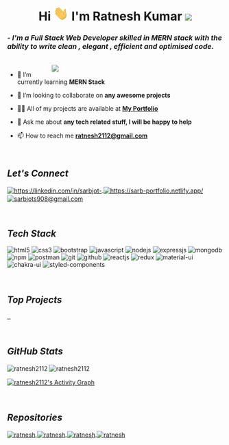 <h1 align="center">
    Hi
    <img src="https://raw.githubusercontent.com/ABSphreak/ABSphreak/master/gifs/Hi.gif" width="35">
    I'm Ratnesh Kumar
    <img src="https://camo.githubusercontent.com/d3359cb00ab0b5ed8f2e1fe3fceb4fbaf3b614340f8c0db99c17b9f50b351770/68747470733a2f2f656d6f6a69732e736c61636b6d6f6a69732e636f6d2f656d6f6a69732f696d616765732f313533313834393433302f343234362f626c6f622d73756e676c61737365732e6769663f31353331383439343330" width="35">
</h1>
<!----------------------------------- About Section ------------------------------------>

<h3>
    <i>- I'm a Full Stack Web Developer skilled in MERN stack with the ability to write clean , elegant , efficient and optimised code.
    </i>
</h3>
<br>

<img align="right" width="400" src="https://camo.githubusercontent.com/5ddf73ad3a205111cf8c686f687fc216c2946a75005718c8da5b837ad9de78c9/68747470733a2f2f7468756d62732e6766796361742e636f6d2f4576696c4e657874446576696c666973682d736d616c6c2e676966" />

- 🌱 I’m currently learning **MERN Stack**

- 👯 I’m looking to collaborate on **any awesome projects**

- 👨‍💻 All of my projects are available at **[My Portfolio](https://ratnesh-portfolio.vercel.app/)**

- 💬 Ask me about **any tech related stuff, I will be happy to help**

- 📫 How to reach me **ratnesh2112@gmail.com**

<br>

<h2><i>Let's Connect</i></h2>

<p align="left">
    <a href="https://www.linkedin.com/in/ratnesh-kumar-22154a8b">
        <img align="center" src="https://img.shields.io/badge/LinkedIn-0077B5?style=for-the-badge&logo=linkedin&logoColor=white" alt="https://linkedin.com/in/sarbjot-" /> </a>
    <a href="https://ratnesh-portfolio.vercel.app/">
        <img align="center" src="https://img.shields.io/badge/Portfolio-18A303?style=for-the-badge&logo=ionic&logoColor=white" alt="https://sarb-portfolio.netlify.app/" />
    </a>
    <a title="ratnesh2112@gmail.com" href="ratnesh2112@gmail.com">
        <img align="center" src="https://img.shields.io/badge/Gmail-D14836?style=for-the-badge&logo=gmail&logoColor=white" alt="sarbjots908@gmail.com" />
    </a>
</p>
<br>

<!----------------------------------- Skill Section ------------------------------------>

<h2>
  <i>Tech Stack</i>
</h2>
<p>
    <img src="https://img.shields.io/badge/HTML5-E34F26?style=for-the-badge&logo=html5&logoColor=white" alt="html5" />
    <img src="https://img.shields.io/badge/CSS3-1572B6?style=for-the-badge&logo=css3&logoColor=white" alt="css3" />
    <img src="https://img.shields.io/badge/Bootstrap-563D7C?style=for-the-badge&logo=bootstrap&logoColor=white" alt="bootstrap" />
    <img src="https://img.shields.io/badge/JavaScript-323330?style=for-the-badge&logo=javascript&logoColor=F7DF1E" alt="javascript" />
    <img src="https://img.shields.io/badge/Node.js-339933?style=for-the-badge&logo=nodedotjs&logoColor=white" alt="nodejs" />
    <img src="https://img.shields.io/badge/Express.js-000000?style=for-the-badge&logo=express&logoColor=white" alt="expressjs" />
    <img src="https://img.shields.io/badge/MongoDB-4EA94B?style=for-the-badge&logo=mongodb&logoColor=white" alt="mongodb" />
    <img src="https://img.shields.io/badge/npm-CB3837?style=for-the-badge&logo=npm&logoColor=white" alt="npm" />
    <img src="https://img.shields.io/badge/Postman-FF6C37?style=for-the-badge&logo=Postman&logoColor=white" alt="postman" />
    <img src="https://img.shields.io/badge/Git-f44d27?style=for-the-badge&logo=git&logoColor=white" alt="git" />
    <img src="https://img.shields.io/badge/GitHub-100000?style=for-the-badge&logo=github&logoColor=white" alt="github" />
    <img src="https://img.shields.io/badge/React-20232A?style=for-the-badge&logo=react&logoColor=61DAFB" alt="reactjs" />
    <img src="https://img.shields.io/badge/Redux-593D88?style=for-the-badge&logo=redux&logoColor=white" alt="redux" />
    <img src="https://img.shields.io/badge/Material%20UI-007FFF?style=for-the-badge&logo=mui&logoColor=white" alt="material-ui" />
    <img src="https://img.shields.io/badge/Chakra%20UI-3bc7bd?style=for-the-badge&logo=chakraui&logoColor=white" alt="chakra-ui" />
    <img src="https://img.shields.io/badge/styled--components-DB7093?style=for-the-badge&logo=styled-components&logoColor=white" alt="styled-components" />
</p>
<br>


<!----------------------------------- Project Section ------------------------------------>

<h2><i>Top Projects</i></h2>


<p align="left">
       <a href="https://github.com/ratnesh2112/tired-rail-4343" target="blank">
        <img src="https://img.shields.io/static/v1?style=for-the-badge&message=Kindmeal.my Clone&color=1BB91F&logo=tmux&logoColor=FFFFFF&label=" alt="" />
    </a>
    <a href="https://github.com/Shubham-46/CARAT-LANE-CLONE" target="blank">
        <img src="https://img.shields.io/static/v1?style=for-the-badge&message=Carat-Lane Clone&color=1BB91F&logo=tmux&logoColor=FFFFFF&label=" alt="" />
    </a>
     <a href="https://github.com/ratnesh2112/Gearbestappclone" target="blank">
        <img src="https://img.shields.io/static/v1?style=for-the-badge&message=GearBest Clone&color=1BB91F&logo=tmux&logoColor=FFFFFF&label=" alt="" />
    </a>
    

</p>
<br>

<!----------------------------------- GitHub Stats Section ------------------------------------>

<h2><i>GitHub Stats</i></h2>

<p >
    <img align="center" src="https://github-readme-stats.vercel.app/api?username=ratnesh2112&show_icons=true&include_all_commits=true&count_private=true&hide=issues,contribs&border_radius=0&locale=en&theme=dark" alt="ratnesh2112" height="139" />
    <img align="center" src="https://github-readme-stats.vercel.app/api/top-langs/?username=ratnesh2112&layout=compact&exclude_repo=Lybrate-Website-Clone-Version-2.0,Lybrate-Website-Clone,Adidas-Clone&hide=Shell&border_radius=0&theme=dark" alt="ratnesh2112" height="139" />
</p>
<p >
    <a href="https://github.com/ratnesh2112/github-readme-activity-graph"><img  align="center" alt="ratnesh2112's Activity Graph" src="https://activity-graph.herokuapp.com/graph?username=ratnesh2112&bg_color=0D1117&color=5BCDEC&line=5BCDEC&point=FFFFFF&hide_border=true" /></a>
</p>
<br>


<!----------------------------------- Top Repository Section ------------------------------------>

<h2><i>Repositories</i></h2>


<p>
    <a href="https://github.com/ratnesh2112/tired-rail-4343">
        <img align="center" src="https://github-readme-stats.vercel.app/api/pin/?username=ratnesh2112&repo=tired-rail-4343&locale=en&border_radius=0&theme=dark" alt="ratnesh" />
    </a>
    <a href="https://github.com/Shubham-46/CARAT-LANE-CLONE">
        <img align="center" src="https://github-readme-stats.vercel.app/api/pin/?username=Shubham-46&repo=CARAT-LANE-CLONE&locale=en&border_radius=0&theme=dark" alt="ratnesh" />
    </a>
    <a href="https://github.com/ratnesh2112/Gearbestappclone">
        <img align="center" src="https://github-readme-stats.vercel.app/api/pin/?username=ratnesh2112&repo=Gearbestappclone&locale=en&border_radius=0&theme=dark" alt="ratnesh" />
    </a>
      <a href="https://github.com/sarb908/nebulous-unit-9563">
        <img align="center" src="https://github-readme-stats.vercel.app/api/pin/?username=sarb908&repo=nebulous-unit-9563&locale=en&border_radius=0&theme=dark" alt="ratnesh" />
    </a>
   
</p>
